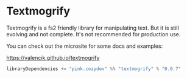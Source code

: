 # Textmogrify

Textmogrify is a fs2 friendly library for manipulating text.
But it is still evolving and not complete.
It's not recommended for production use.

You can check out the microsite for some docs and examples:

https://valencik.github.io/textmogrify

```scala
libraryDependencies += "pink.cozydev" %% "textmogrify" % "0.0.7"
```
